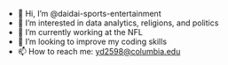 - 👋 Hi, I’m @daidai-sports-entertainment
- 👀 I’m interested in data analytics, religions, and politics
- 🌱 I’m currently working at the NFL
- 💞️ I’m looking to improve my coding skills
- 📫 How to reach me: yd2598@columbia.edu

<!---
daidai-sports-entertainment/daidai-sports-entertainment is a ✨ special ✨ repository because its `README.md` (this file) appears on your GitHub profile.
You can click the Preview link to take a look at your changes.
--->
